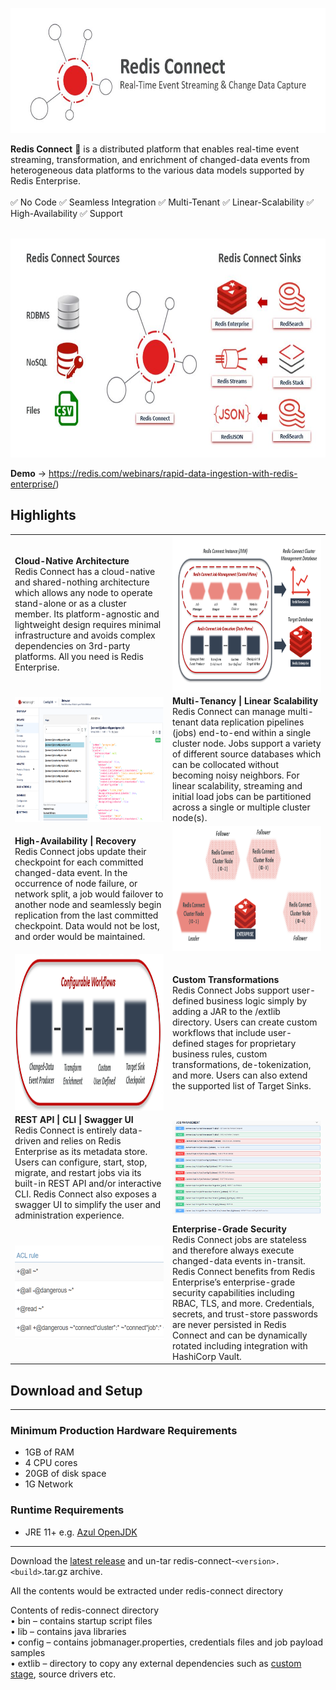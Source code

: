 <p align="center"><img src="/images/Redis_Connect_Intro.JPG" alt="Redis Connect" width = 750px height = 200px></p>

**Redis Connect** :rocket: is a distributed platform that enables real-time event streaming, transformation, and enrichment of changed-data events from heterogeneous data platforms to the various data models supported by Redis Enterprise.
<br><br> :white_check_mark: No Code :white_check_mark: Seamless Integration :white_check_mark: Multi-Tenant :white_check_mark: Linear-Scalability :white_check_mark: High-Availability :white_check_mark: Support
<br><br>
<p align="center"><img src="/images/Redis_Connect_Source_Sink.JPG" alt="Redis Connect Source and Sinks" width = 750px height = 350px"></p>

**Demo** -> https://redis.com/webinars/rapid-data-ingestion-with-redis-enterprise/)

##  Highlights
<table>
    <tr>
        <td> <b>Cloud-Native Architecture</b> <br> Redis Connect has a cloud-native and shared-nothing architecture which allows any node to operate stand-alone or as a cluster member. Its platform-agnostic and lightweight design requires minimal infrastructure and avoids complex dependencies on 3rd-party platforms. All you need is Redis Enterprise.</td>
        <td width="50%"><img src="/images/Redis_Connect_Architecture.png" style="float: right;" width="500" height="250"/></td>
    </tr>
    <tr>
        <td width="50%"><img src="/images/Redis_Insight.png" style="float: right;" width="500" height="200"/></td> 
    <td> <b>Multi-Tenancy | Linear Scalability</b> <br> Redis Connect can manage multi-tenant data replication pipelines (jobs) end-to-end within a single cluster node. Jobs support a variety of different source databases which can be collocated without becoming noisy neighbors. For linear scalability, streaming and initial load jobs can be partitioned across a single or multiple cluster node(s).</td>
    </tr>
    <tr>
        <td> <b>High-Availability | Recovery</b> <br> Redis Connect jobs update their checkpoint for each committed changed-data event. In the occurrence of node failure, or network split, a job would failover to another node and seamlessly begin replication from the last committed checkpoint. Data would not be lost, and order would be maintained.</td>
        <td width="50%"><img src="/images/Redis_Connect_Cluster.png" style="float: right;" width="500" height="200"/></td>
    </tr>
    <tr>
        <td width="50%"><img src="/images/Redis_Connect_Pipeline.png" style="float: right;" width="500" height="250"/></td>
        <td> <b>Custom Transformations</b> <br> Redis Connect Jobs support user-defined business logic simply by adding a JAR to the /extlib directory. Users can create custom workflows that include user-defined stages for proprietary business rules, custom transformations, de-tokenization, and more. Users can also extend the supported list of Target Sinks.</td> 
    </tr>
    <tr>
        <td> <b>REST API | CLI | Swagger UI</b> <br> Redis Connect is entirely data-driven and relies on Redis Enterprise as its metadata store. Users can configure, start, stop, migrate, and restart jobs via its built-in REST API and/or interactive CLI. Redis Connect also exposes a swagger UI to simplify the user and administration experience.</td>
        <td width="50%"><img src="/images/Redis_Connect_Swagger_UI.png" style="float: right;" width="500" height="150"/></td>
    </tr>
    <tr>
        <td width="50%"><img src="/images/Redis_Enterprise_ACL.png" style="float: right;" width="400" height="150"/></td>
        <td> <b>Enterprise-Grade Security</b> <br> Redis Connect jobs are stateless and therefore always execute changed-data events in-transit. Redis Connect benefits from Redis Enterprise’s enterprise-grade security capabilities including RBAC, TLS, and more. Credentials, secrets, and trust-store passwords are never persisted in Redis Connect and can be dynamically rotated including integration with HashiCorp Vault. </td>
    </tr>
</table>

## Download and Setup

---
### Minimum Production Hardware Requirements

* 1GB of RAM
* 4 CPU cores
* 20GB of disk space
* 1G Network

### Runtime Requirements

* JRE 11+ e.g. [Azul OpenJDK](https://www.azul.com/downloads/?package=jdk#download-openjdk)
---

Download the [latest release](https://github.com/redis-field-engineering/redis-connect-dist/releases) and un-tar redis-connect-`<version>.<build>`.tar.gz archive.

All the contents would be extracted under redis-connect directory

Contents of redis-connect directory
<br>• bin – contains startup script files
<br>• lib – contains java libraries
<br>• config – contains jobmanager.properties, credentials files and job payload samples
<br>• extlib – directory to copy any external dependencies such as [custom stage](https://github.com/redis-field-engineering/redis-connect-custom-stage-demo), source drivers etc.

